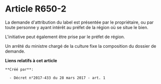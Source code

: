 # Article R650-2

La demande d'attribution du label est présentée par le propriétaire, ou par toute personne y ayant intérêt au préfet de la
région où se situe le bien.

L'initiative peut également être prise par le préfet de région.

Un arrêté du ministre chargé de la culture fixe la composition du dossier de demande.

**Liens relatifs à cet article**

	**Créé par**:

	  - Décret n°2017-433 du 28 mars 2017 - art. 1
